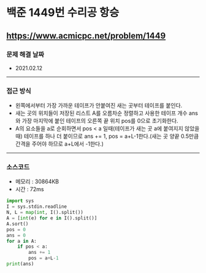 # 백준 1449번 수리공 항승
https://www.acmicpc.net/problem/1449
---

### 문제 해결 날짜
- 2021.02.12
---

### 접근 방식
- 왼쪽에서부터 가장 가까운 테이프가 안붙여진 새는 곳부터 테이프를 붙인다.
- 새는 곳의 위치들이 저장된 리스트 A를 오름차순 정렬하고 사용한 테이프 개수 ans와 가장 마지막에 붙인 테이프의 오른쪽 끝 위치 pos를 0으로 초기화한다.
- A의 요소들을 a로 순회하면서 pos < a 일때(테이프가 새는 곳 a에 붙여지지 않았을 때) 테이프를 하나 더 붙이므로 ans += 1, pos = a+L-1한다.(새는 곳 양끝 0.5만큼 간격을 주어야 하므로 a+L에서 -1한다.)
---

### 소스코드
- 메모리 : 30864KB
- 시간 : 72ms
```Python
import sys
I = sys.stdin.readline
N, L = map(int, I().split())
A = [int(e) for e in I().split()]
A.sort()
pos = 0
ans = 0
for a in A:
    if pos < a:
        ans += 1
        pos = a+L-1
print(ans)
```